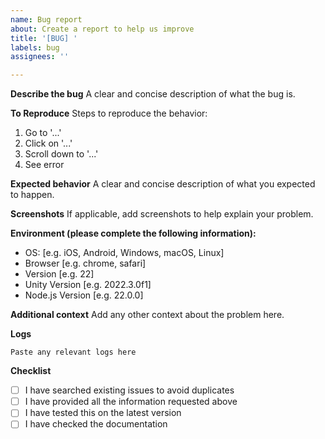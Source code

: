 ```yaml
---
name: Bug report
about: Create a report to help us improve
title: '[BUG] '
labels: bug
assignees: ''

---
```


**Describe the bug**
A clear and concise description of what the bug is.

**To Reproduce**
Steps to reproduce the behavior:
1. Go to '...'
2. Click on '...'
3. Scroll down to '...'
4. See error

**Expected behavior**
A clear and concise description of what you expected to happen.

**Screenshots**
If applicable, add screenshots to help explain your problem.

**Environment (please complete the following information):**
 - OS: [e.g. iOS, Android, Windows, macOS, Linux]
 - Browser [e.g. chrome, safari]
 - Version [e.g. 22]
 - Unity Version [e.g. 2022.3.0f1]
 - Node.js Version [e.g. 22.0.0]

**Additional context**
Add any other context about the problem here.

**Logs**
```
Paste any relevant logs here
```

**Checklist**
- [ ] I have searched existing issues to avoid duplicates
- [ ] I have provided all the information requested above
- [ ] I have tested this on the latest version
- [ ] I have checked the documentation